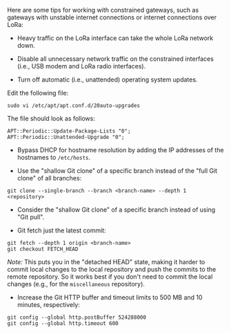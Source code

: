 Here are some tips for working with constrained gateways, such as gateways with unstable internet connections or internet connections over LoRa:

* Heavy traffic on the LoRa interface can take the whole LoRa network down.

* Disable all unnecessary network traffic on the constrained interfaces (i.e., USB modem and LoRa radio interfaces).

* Turn off automatic (i.e., unattended) operating system updates.

Edit the following file:
```
sudo vi /etc/apt/apt.conf.d/20auto-upgrades
```

The file should look as follows:
```
APT::Periodic::Update-Package-Lists "0";
APT::Periodic::Unattended-Upgrade "0";
```

* Bypass DHCP for hostname resolution by adding the IP addresses of the hostnames to `/etc/hosts`.

* Use the "shallow Git clone" of a specific branch instead of the "full Git clone" of all branches:

```
git clone --single-branch --branch <branch-name> --depth 1 <repository>
```

* Consider the "shallow Git clone" of a specific branch instead of using "Git pull".

* Git fetch just the latest commit:

```
git fetch --depth 1 origin <branch-name>
git checkout FETCH_HEAD
```

_Note:_ This puts you in the "detached HEAD" state, making it harder to commit local changes to the local repository and push the commits to the remote repository. So it works best if you don't need to commit the local changes (e.g., for the `miscellaneous` repository).

* Increase the Git HTTP buffer and timeout limits to 500 MB and 10 minutes, respectively:
```
git config --global http.postBuffer 524288000
git config --global http.timeout 600
```